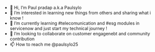 - 👋 Hi, I’m Paul pradap a.k.a Paulsylo
- 👀 I’m interested in learning new things from others and sharing what i know ! 
- 🌱 I’m currently learning #telecomunication and #esg modules in servicenow and just start my technical  journey ! 
- 💞️ I’m looking to collaborate on customer engagenebt and community contribution 
- 📫 How to reach me @paulsylo25

<!---
Paulsylo25/Paulsylo25 is a ✨ special ✨ repository because its `README.md` (this file) appears on your GitHub profile.
You can click the Preview link to take a look at your changes.
--->
